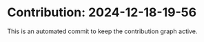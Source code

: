 # Contribution: 2024-12-18-19-56
This is an automated commit to keep the contribution graph active.
